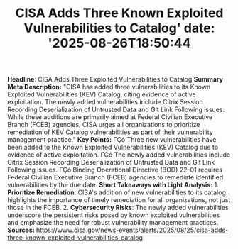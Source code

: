 ﻿---
title: "CISA Adds Three Known Exploited Vulnerabilities to Catalog'
date: '2025-08-26T18:50:44"
category: "Markets"
summary: ""
slug: "cisa adds three known exploited vulnerabilities to catalog"
source_urls:
  - "https://www.cisa.gov/news-events/alerts/2025/08/25/cisa-adds-three-known-exploited-vulnerabilities-catalog"
seo:
  title: "CISA Adds Three Known Exploited Vulnerabilities to Catalog | Hash n Hedge'
  description: '"
  keywords: ["news", "markets", "brief"]
---
**Headline**:  CISA Adds Three Exploited Vulnerabilities to Catalog  **Summary Meta Description:** "CISA has added three vulnerabilities to its Known Exploited Vulnerabilities (KEV) Catalog, citing evidence of active exploitation. The newly added vulnerabilities include Citrix Session Recording Deserialization of Untrusted Data and Git Link Following issues. While these additions are primarily aimed at Federal Civilian Executive Branch (FCEB) agencies, CISA urges all organizations to prioritize remediation of KEV Catalog vulnerabilities as part of their vulnerability management practice."  **Key Points:**  ΓÇó Three new vulnerabilities have been added to the Known Exploited Vulnerabilities (KEV) Catalog due to evidence of active exploitation. ΓÇó The newly added vulnerabilities include Citrix Session Recording Deserialization of Untrusted Data and Git Link Following issues. ΓÇó Binding Operational Directive (BOD) 22-01 requires Federal Civilian Executive Branch (FCEB) agencies to remediate identified vulnerabilities by the due date.  **Short Takeaways with Light Analysis:**  1. **Prioritize Remediation**: CISA's addition of new vulnerabilities to its catalog highlights the importance of timely remediation for all organizations, not just those in the FCEB. 2. **Cybersecurity Risks**: The newly added vulnerabilities underscore the persistent risks posed by known exploited vulnerabilities and emphasize the need for robust vulnerability management practices.  **Sources:** https://www.cisa.gov/news-events/alerts/2025/08/25/cisa-adds-three-known-exploited-vulnerabilities-catalog 
